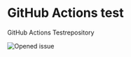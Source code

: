# GitHub Actions test

GitHub Actions Testrepository

![Opened issue](https://github.com/tinuwalther/actionstest/actions/workflows/newissue.yml/badge.svg?event=opened)
